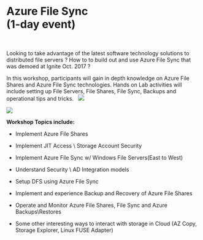 Azure File Sync<br>(1-day event)
================================

 

Looking to take advantage of the latest software technology solutions to
distributed file servers ? How to to build out and use Azure File Sync that was
demoed at Ignite Oct. 2017 ?

In this workshop, participants will gain in depth knowledge on Azure File Shares
and Azure File Sync technologies. Hands on Lab activities will include setting
up File Servers, File Shares, File Sync, Backups and operational tips and
tricks.
 
 <a href="https://portal.azure.com/#create/Microsoft.Template/uri/https%3A%2F%2Fraw.githubusercontent.com%2Fswiftsolves-msft%2FAzure-File-Sync-Dive%2Fmaster%2FAzureFileSyncDemo.json" target="_blank">
    <img src="http://azuredeploy.net/deploybutton.png"/>
</a>

<a href="http://armviz.io/#/?load=https%3A%2F%2Fraw.githubusercontent.com%2Fswiftsolves-msft%2FAzure-File-Sync-Dive%2Fmaster%2FAzureFileSyncDemo.json" target="_blank">
    <img src="http://armviz.io/visualizebutton.png"/>
</a>

**Workshop Topics include:**

-   Implement Azure File Shares

-   Implement JIT Access \ Storage Account Security

-   Implement Azure File Sync w/ Windows File Servers(East to West)

-   Understand Security \\ AD Integration models

-   Setup DFS using Azure File Sync

-   Implement and experience Backup and Recovery of Azure File Shares

-   Operate and Monitor Azure File Shares, File Sync and Azure Backups\\Restores

-   Some other interesting ways to interact with storage in Cloud (AZ Copy,
    Storage Explorer, Linux FUSE Adapter)
